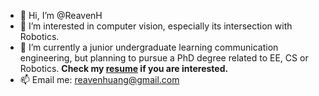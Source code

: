 - 👋 Hi, I’m @ReavenH
- 👀 I’m interested in computer vision, especially its intersection with Robotics.
- 🌱 I’m currently a junior undergraduate learning communication engineering, but planning to pursue a PhD degree related to EE, CS or Robotics. **Check my [resume](https://github.com/ReavenH/ReavenH/blob/main/ZhongmingHuang_CV_ver10.pdf) if you are interested.**
- 📫 Email me: reavenhuang@gmail.com

<!---
ReavenH/ReavenH is a ✨ special ✨ repository because its `README.md` (this file) appears on your GitHub profile.
You can click the Preview link to take a look at your changes.
--->
